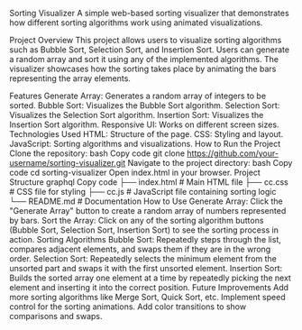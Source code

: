 Sorting Visualizer
A simple web-based sorting visualizer that demonstrates how different sorting algorithms work using animated visualizations.

Project Overview
This project allows users to visualize sorting algorithms such as Bubble Sort, Selection Sort, and Insertion Sort. Users can generate a random array and sort it using any of the implemented algorithms. The visualizer showcases how the sorting takes place by animating the bars representing the array elements.

Features
Generate Array: Generates a random array of integers to be sorted.
Bubble Sort: Visualizes the Bubble Sort algorithm.
Selection Sort: Visualizes the Selection Sort algorithm.
Insertion Sort: Visualizes the Insertion Sort algorithm.
Responsive UI: Works on different screen sizes.
Technologies Used
HTML: Structure of the page.
CSS: Styling and layout.
JavaScript: Sorting algorithms and visualizations.
How to Run the Project
Clone the repository:
bash
Copy code
git clone https://github.com/your-username/sorting-visualizer.git
Navigate to the project directory:
bash
Copy code
cd sorting-visualizer
Open index.html in your browser.
Project Structure
graphql
Copy code
├── index.html        # Main HTML file
├── cc.css            # CSS file for styling
├── cc.js             # JavaScript file containing sorting logic
└── README.md         # Documentation
How to Use
Generate Array: Click the "Generate Array" button to create a random array of numbers represented by bars.
Sort the Array: Click on any of the sorting algorithm buttons (Bubble Sort, Selection Sort, Insertion Sort) to see the sorting process in action.
Sorting Algorithms
Bubble Sort: Repeatedly steps through the list, compares adjacent elements, and swaps them if they are in the wrong order.
Selection Sort: Repeatedly selects the minimum element from the unsorted part and swaps it with the first unsorted element.
Insertion Sort: Builds the sorted array one element at a time by repeatedly picking the next element and inserting it into the correct position.
Future Improvements
Add more sorting algorithms like Merge Sort, Quick Sort, etc.
Implement speed control for the sorting animations.
Add color transitions to show comparisons and swaps.

